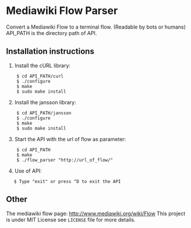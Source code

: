 Mediawiki Flow Parser
=====================

Convert a Mediawiki Flow to a terminal flow. (Readable by bots or humans)
API_PATH is the directory path of API.

Installation instructions
-------------------------

1. Install the cURL library:
```shell
    $ cd API_PATH/curl
    $ ./configure
    $ make
    $ sudo make install
```
2. Install the jansson library:
```shell
    $ cd API_PATH/jansson
    $ ./configure
    $ make
    $ sudo make install
```
3. Start the API with the url of flow as parameter:
```shell
    $ cd API_PATH
    $ make
    $ ./flow_parser "http://url_of_flow/"
```
4. Use of API:
```shell
   $ Type "exit" or press ^D to exit the API
```
Other
-----

The mediawiki flow page: http://www.mediawiki.org/wiki/Flow
This project is under MIT License see `LICENSE` file for more details.
